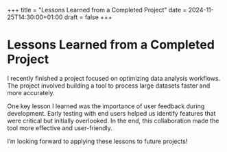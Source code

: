 +++
title = "Lessons Learned from a Completed Project"
date = 2024-11-25T14:30:00+01:00
draft = false
+++

# Lessons Learned from a Completed Project

I recently finished a project focused on optimizing data analysis workflows. The project involved building a tool to process large datasets faster and more accurately.

One key lesson I learned was the importance of user feedback during development. Early testing with end users helped us identify features that were critical but initially overlooked. In the end, this collaboration made the tool more effective and user-friendly.

I’m looking forward to applying these lessons to future projects!

